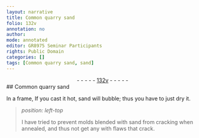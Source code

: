 ```yaml
---
layout: narrative
title: Common quarry sand
folio: 132v
annotation: no
author:
mode: annotated
editor: GR8975 Seminar Participants
rights: Public Domain
categories: []
tags: [Common quarry sand, sand]
---
```


 <div class="folio" align="center">- - - - - <a href="http://gallica.bnf.fr/ark:/12148/btv1b10500001g/f270.item.r=" target="_blank">132v</a> - - - - - </div> 
## <span class="material">Common quarry sand</span>

 
 In a frame, If you cast it hot, <span class="material">sand</span> will bubble; thus you have to just dry it. 
 
> *position: left-top*
> 
> I have tried to prevent molds blended with <span class="material">sand</span> from cracking when annealed, and thus not get any with flaws that crack. 
 